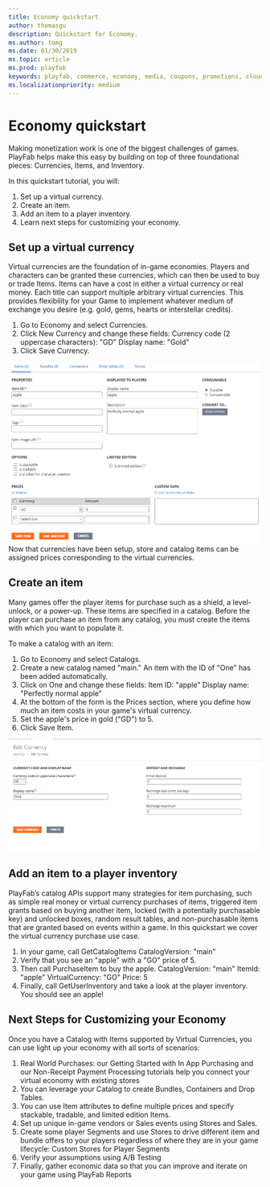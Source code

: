 ```yaml
---
title: Economy quickstart
author: thomasgu
description: Quickstart for Economy.
ms.author: tomg
ms.date: 01/30/2019
ms.topic: article
ms.prod: playfab
keywords: playfab, commerce, economy, media, coupons, promotions, cloudscript
ms.localizationpriority: medium
---
```


# Economy quickstart

Making monetization work is one of the biggest challenges of games. PlayFab helps make this easy by building on top of three foundational pieces: Currencies, Items, and Inventory.

In this quickstart tutorial, you will:

1. Set up a virtual currency.
2. Create an item.
3. Add an item to a player inventory.
4. Learn next steps for customizing your economy.

## Set up a virtual currency

Virtual currencies are the foundation of in-game economies. Players and characters can be granted these currencies, which can then be used to buy or trade Items. Items can have a cost in either a virtual currency or real money. Each title can support multiple arbitrary virtual currencies. This provides flexibility for your Game to implement whatever medium of exchange you desire (e.g. gold, gems, hearts or interstellar credits).

1. Go to Economy and select Currencies.
2. Click New Currency and change these fields:
    Currency code (2 uppercase characters): "GD"
    Display name: "Gold"
3. Click Save Currency.

![Create Item](media/tutorials/create-item.png)
Now that currencies have been setup, store and catalog items can be assigned prices corresponding to the virtual currencies.

## Create an item

Many games offer the player items for purchase such as a shield, a level-unlock, or a power-up. These items are specified in a catalog. Before the player can purchase an item from any catalog, you must create the items with which you want to populate it.

To make a catalog with an item:

1. Go to Economy and select Catalogs.
2. Create a new catalog named "main." An item with the ID of "One" has been added automatically.
3. Click on One and change these fields:
    Item ID: "apple"
    Display name: "Perfectly normal apple"
4. At the bottom of the form is the Prices section, where you define how much an item costs in your           game's virtual currency.
5. Set the apple's price in gold ("GD") to 5.
6. Click Save Item.

![Edit or Save Currency](media/tutorials/edit-save-currency.png)

## Add an item to a player inventory

PlayFab’s catalog APIs support many strategies for item purchasing, such as simple real money or virtual currency purchases of items, triggered item grants based on buying another item, locked (with a potentially purchasable key) and unlocked boxes, random result tables, and non-purchasable items that are granted based on events within a game. In this quickstart we cover the virtual currency purchase use case.

1. In your game, call GetCatalogItems
    CatalogVersion: "main"
2. Verify that you see an "apple" with a "GO" price of 5.
3. Then call PurchaseItem to buy the apple.
    CatalogVersion: "main"
    ItemId: "apple"
    VirtualCurrency: "GO"
    Price: 5
4. Finally, call GetUserInventory and take a look at the player inventory. You should see an apple!

## Next Steps for Customizing your Economy

Once you have a Catalog with Items supported by Virtual Currencies, you can use light up your economy with all sorts of scenarios:

1. Real World Purchases: our Getting Started with In App Purchasing and our Non-Receipt Payment Processing    tutorials help you connect your virtual economy with existing stores
2. You can leverage your Catalog to create Bundles, Containers and Drop Tables.
3. You can use Item attributes to define multiple prices and specify stackable, tradable, and limited         edition Items.
4. Set up unique in-game vendors or Sales events using Stores and Sales.
5. Create some player Segments and use Stores to drive different item and bundle offers to your players       regardless of where they are in your game lifecycle:  Custom Stores for Player Segments
6. Verify your assumptions using A/B Testing
7. Finally, gather economic data so that you can improve and iterate on your game using PlayFab Reports
